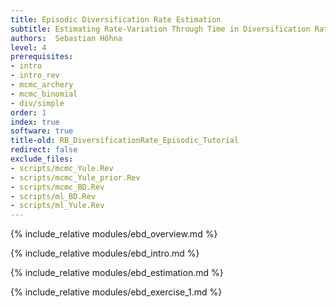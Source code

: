 ```yaml
---
title: Episodic Diversification Rate Estimation
subtitle: Estimating Rate-Variation Through Time in Diversification Rates
authors:  Sebastian Höhna
level: 4
prerequisites:
- intro
- intro_rev
- mcmc_archery
- mcmc_binomial
- div/simple
order: 1
index: true
software: true
title-old: RB_DiversificationRate_Episodic_Tutorial
redirect: false
exclude_files:
- scripts/mcmc_Yule.Rev
- scripts/mcmc_Yule_prior.Rev
- scripts/mcmc_BD.Rev
- scripts/ml_BD.Rev
- scripts/ml_Yule.Rev
---
```


{% include_relative modules/ebd_overview.md %}

{% include_relative modules/ebd_intro.md %}


{% include_relative modules/ebd_estimation.md %}

{% include_relative modules/ebd_exercise_1.md %}
